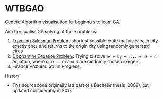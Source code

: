 # WTBGAO
Genetic Algorithm visualisation for beginners to learn GA.

Aim to visualise GA solving of three problems:

  1. [Traveling Salesman Problem](https://en.wikipedia.org/wiki/Travelling_salesman_problem): shortest possible route that visits each city exactly once and returns to the origin city using randomly generated cities
  2. [Diophantine Equation Problem](https://en.wikipedia.org/wiki/Diophantine_equation): Trying to solve `ax + by + .... + mz = n` equation, where _a, b, ..., m_ and _n_ are randomly chosen integers.
  3. Finance Problem: Still in Progress.

History:
- This source code originally is a part of a Bachelor thesis (2009), but updated considerably in 2017.
